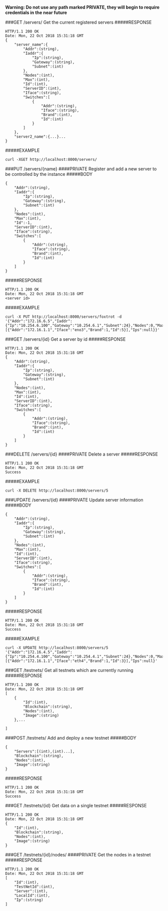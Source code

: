 

__Warning: Do not use any path marked PRIVATE, they will begin to require credentials in the near future__

###GET /servers/
Get the current registered servers
#####RESPONSE
```
HTTP/1.1 200 OK
Date: Mon, 22 Oct 2018 15:31:18 GMT
{
	"server_name":{
		"Addr":(string),
		"Iaddr":{
			"Ip":(string),
			"Gateway":(string),
			"Subnet":(int)
		},
		"Nodes":(int),
		"Max":(int),
		"Id":(int),
		"ServerID":(int),
		"Iface":(string),
		"Switches":[
			{
				"Addr":(string),
				"Iface":(string),
				"Brand":(int),
				"Id":(int)
			}
		]
	},
	"server2_name":{...}...
}
```
#####EXAMPLE
```
curl -XGET http://localhost:8000/servers/
```

###PUT /servers/{name}
####PRIVATE
Register and add a new server to be 
controlled by the instance
#####BODY
```
{
	"Addr":(string),
	"Iaddr":{
		"Ip":(string),
		"Gateway":(string),
		"Subnet":(int)
	},
	"Nodes":(int),
	"Max":(int),
	"Id":-1,
	"ServerID":(int),
	"Iface":(string),
	"Switches":[
		{
			"Addr":(string),
			"Iface":(string),
			"Brand":(int),
			"Id":(int)
		}
	]
}
```
#####RESPONSE
```
HTTP/1.1 200 OK
Date: Mon, 22 Oct 2018 15:31:18 GMT
<server id>
```
#####EXAMPLE
```
curl -X PUT http://localhost:8000/servers/foxtrot -d '{"Addr":"172.16.6.5","Iaddr":{"Ip":"10.254.6.100","Gateway":"10.254.6.1","Subnet":24},"Nodes":0,"Max":10,"ServerID":6,"Id":-1,"Iface":"eth0","Switches":[{"Addr":"172.16.1.1","Iface":"eno3","Brand":1,"Id":5}],"Ips":null}}'
```

###GET /servers/{id}
Get a server by id
#####RESPONSE
```
HTTP/1.1 200 OK
Date: Mon, 22 Oct 2018 15:31:18 GMT
{
	"Addr":(string),
	"Iaddr":{
		"Ip":(string),
		"Gateway":(string),
		"Subnet":(int)
	},
	"Nodes":(int),
	"Max":(int),
	"Id":(int),
	"ServerID":(int),
	"Iface":(string),
	"Switches":[
		{
			"Addr":(string),
			"Iface":(string),
			"Brand":(int),
			"Id":(int)
		}
	]
}
```

###DELETE /servers/{id}
####PRIVATE
Delete a server
#####RESPONSE
```
HTTP/1.1 200 OK
Date: Mon, 22 Oct 2018 15:31:18 GMT
Success
```

#####EXAMPLE
```
curl -X DELETE http://localhost:8000/servers/5
```

###UPDATE /servers/{id}
####PRIVATE
Update server information
#####BODY
```
{
	"Addr":(string),
	"Iaddr":{
		"Ip":(string),
		"Gateway":(string),
		"Subnet":(int)
	},
	"Nodes":(int),
	"Max":(int),
	"Id":(int),
	"ServerID":(int),
	"Iface":(string),
	"Switches":[
		{
			"Addr":(string),
			"Iface":(string),
			"Brand":(int),
			"Id":(int)
		}
	]
}
```
#####RESPONSE
```
HTTP/1.1 200 OK
Date: Mon, 22 Oct 2018 15:31:18 GMT
Success
```

#####EXAMPLE
```
curl -X UPDATE http://localhost:8000/servers/5 '{"Addr":"172.16.4.5","Iaddr":{"Ip":"10.254.4.100","Gateway":"10.254.4.1","Subnet":24},"Nodes":0,"Max":30,"Id":5,"ServerID":4,"Iface":"eno3","Switches":[{"Addr":"172.16.1.1","Iface":"eth4","Brand":1,"Id":3}],"Ips":null}'
```

###GET /testnets/
Get all testnets which are currently running
#####RESPONSE
```
HTTP/1.1 200 OK
Date: Mon, 22 Oct 2018 15:31:18 GMT
[
	{
		"Id":(int),
		"Blockchain":(string),
		"Nodes":(int),
		"Image":(string)
	},...

]
```

###POST /testnets/
Add and deploy a new testnet
#####BODY
```
{
	"Servers":[(int),(int)...],
	"Blockchain":(string),
	"Nodes":(int),
	"Image":(string)
}
```
#####RESPONSE
```
HTTP/1.1 200 OK
Date: Mon, 22 Oct 2018 15:31:18 GMT
Success
```

###GET /testnets/{id}
Get data on a single testnet
#####RESPONSE
```
HTTP/1.1 200 OK
Date: Mon, 22 Oct 2018 15:31:18 GMT
{
	"Id":(int),
	"Blockchain":(string),
	"Nodes":(int),
	"Image":(string)
}
```

###GET /testnets/{id}/nodes/
####PRIVATE
Get the nodes in a testnet
#####RESPONSE
```
HTTP/1.1 200 OK
Date: Mon, 22 Oct 2018 15:31:18 GMT
[
	"Id":(int),
	"TestNetId":(int),
	"Server":(int),
	"LocalId":(int),
	"Ip":(string)
]
```

